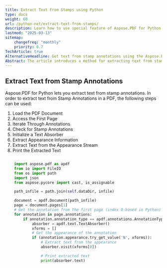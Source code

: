 ```yaml
---
title: Extract Text From Stamps using Python
type: docs
weight: 60
url: /python-net/extract-text-from-stamps/
description: Learn how to use special feature of Aspose.PDF for Python - text exstraction from stamp annotations
lastmod: "2025-03-13"
sitemap:
    changefreq: "monthly"
    priority: 0.7
TechArticle: true 
AlternativeHeadline: Get text from stamp annotations using the Aspose.PDF for Python
Abstract: The article introduces a method for extracting text from stamp annotations in PDF documents using the Aspose.PDF library for Python. It outlines a step-by-step process to achieve this task - loading the PDF document, accessing its first page, iterating through annotations to identify stamp annotations, initializing a text absorber, extracting appearance information, and finally extracting text from the appearance stream to print it. The article provides a Python code snippet that demonstrates how to implement these steps, showcasing the use of Aspose.PDF's functionalities to handle and extract data from stamp annotations effectively.
---
```


## Extract Text from Stamp Annotations

Aspose.PDF for Python lets you extract text from stamp annotations. In order to extract text from Stamp Annotations in a PDF, the following steps can be used:

1. Load the PDF Document
1. Access the First Page
1. Iterate Through Annotations
1. Check for Stamp Annotations
1. Initialize a Text Absorber
1. Extract Appearance Information
1. Extract Text from the Appearance Stream
1. Print the Extracted Text

```python

    import aspose.pdf as apdf
    from io import FileIO
    from os import path
    import json
    from aspose.pycore import cast, is_assignable

    path_infile = path.join(self.dataDir, infile)

    document = apdf.Document(path_infile)
    page = document.pages[1]
    # Get the annotation from the first page (index 0-based in Python)
    for annotation in page.annotations:
        if annotation.annotation_type == apdf.annotations.AnnotationType.STAMP:
            absorber = apdf.text.TextAbsorber()
            xforms = []
            # Get the appearance of the annotation
            if (annotation.appearance.try_get_value('N', xforms)):
                # Extract text from the appearance
                absorber.visit(xforms[0])

                # Print extracted text
                print(absorber.text)
```
